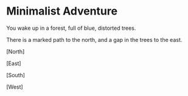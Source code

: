 # Minimalist Adventure 

You wake up in a forest, full of blue, distorted trees.

There is a marked path to the north, and a gap in the trees to the east. 

[North]

[East]

[South]

[West]
